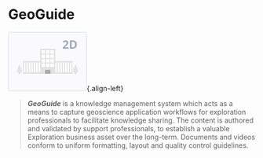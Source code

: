 <!-- TITLE: GeoGuide -->
<!-- SUBTITLE: Applied Geoscience Knowledge -->

# GeoGuide
![Thumbnail](/uploads/imgs/thumbnail.png "Thumbnail"){.align-left}

> _**GeoGuide**_ is a knowledge management system which acts as a means to capture geoscience application workflows for exploration professionals to facilitate knowledge sharing. The content is authored and validated by support professionals, to establish a valuable Exploration business asset over the long-term. Documents and videos conform to uniform formatting, layout and quality control guidelines.
> 
